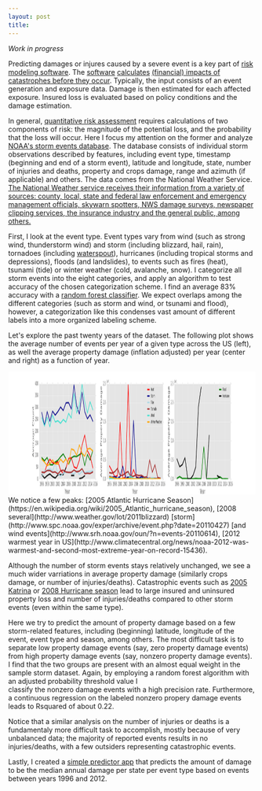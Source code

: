 ```yaml
---
layout: post
title: 
---
```


*Work in progress*

Predicting damages or injures caused by a severe event is a key part of [risk modeling software](https://en.wikipedia.org/wiki/Catastrophe_modeling).
The [software](https://en.wikipedia.org/wiki/HAZUS) 
[calculates](http://www.oasislmf.org/) [(financial) impacts of catastrophes before they occur](http://www.air-worldwide.com/Models/About-Catastrophe-Modeling/).
Typically, the input consists of an event generation and exposure data. 
Damage is then estimated for each affected exposure.
Insured loss is evaluated based on policy conditions and the damage estimation.

In general, [quantitative risk assessment](https://en.wikipedia.org/wiki/Risk_assessment)
requires calculations of two components of risk: 
the magnitude of the potential loss, and the probability that the loss will occur.
Here I focus my attention on the former and analyze 
[NOAA's storm events database](http://www.ncdc.noaa.gov/stormevents/ftp.jsp).
The database consists of individual storm observations described by features, including event type, timestamp (beginning and
end of a storm event), latitude and longitude, state, number of injuries and deaths, property and crops damage,
range and azimuth (if applicable) and others.
The data comes from the National Weather Service. [The National Weather service receives their information from a variety of sources: county, local, state and federal law enforcement and emergency management officials, skywarn spotters, NWS damage surveys, newspaper clipping services, the insurance industry and the general public, among others.](http://www.ncdc.noaa.gov/stormevents/faq.jsp)

First, I look at the event type. Event types vary from wind (such as 
strong wind, thunderstorm wind) and storm (including blizzard, hail, rain), 
tornadoes (including [waterspout](https://en.wikipedia.org/wiki/Waterspout)),
hurricanes (including tropical storms and depressions), floods (and landslides), to events such as fires (heat), 
tsunami (tide) or winter weather (cold, avalanche, snow).
I categorize all storm events into the eight categories, and apply an algorithm
to test accuracy of the chosen categorization scheme.
I find an average 83% accuracy with a [random forest classifier](http://scikit-learn.org/stable/modules/generated/sklearn.ensemble.RandomForestClassifier.html).
We expect overlaps among the different categories (such as storm and wind, or 
tsunami and flood), however, 
a categorization like this condenses vast amount of different labels
 into a more organized labeling scheme.

Let's explore the past twenty years of the dataset. The following plot shows the average number of events per year of a given type across the US (left), as well the average property damage (inflation adjusted) per year 
(center and right) as a function of year. 
<!-- ![Count_property_vs_year](/images/Storms/stormcount_propertyyear.png =250x)-->
<img src="/images/Storms/stormcount_propertyyear.png" width="3500" height="250" />   
We notice a few peaks: 
[2005 Atlantic Hurricane Season](https://en.wikipedia.org/wiki/2005_Atlantic_hurricane_season),
[2008 several](http://www.weather.gov/lot/2011blizzard) [storm](http://www.spc.noaa.gov/exper/archive/event.php?date=20110427) 
[and wind events](http://www.srh.noaa.gov/oun/?n=events-20110614),
[2012 warmest year in US](http://www.climatecentral.org/news/noaa-2012-was-warmest-and-second-most-extreme-year-on-record-15436).

Although the number of storm events stays relatively unchanged, we see a much wider varriations in average property damage
(similarly crops damage, or number of injuries/deaths). 
Catastrophic events such as [2005 Katrina](https://en.wikipedia.org/wiki/Hurricane_Katrina)
or [2008 Hurricane season](https://en.wikipedia.org/wiki/2008_Atlantic_hurricane_season)
lead to large insured and uninsured property loss and number of injuries/deaths
compared to other storm events (even within the same type).

Here we try to predict the amount of property damage based on a few storm-related features,
including (beginning) latitude,
longitude of the event, event type and season, among others.
The most difficult task is to separate low property damage events (say, zero property damage events) 
from high property damage events (say, nonzero property damage events).
I find that the two groups are present with an almost equal weight in the sample storm dataset.
Again, by employing a random forest algorithm with an adjusted probability threshold value I  
classify the nonzero damage events with a high precision rate. Furthermore, a continuous regression on the labeled nonzero propery damage events leads to Rsquared of about 0.22.
<!-- Learning curve-->
Notice that a similar analysis on the number of injuries or deaths is a fundamentaly more difficult task to accomplish,
mostly because of very unbalanced data; 
the majority of reported events results in no injuries/deaths, with a few outsiders representing catastrophic events.

Lastly, I created a 
[simple predictor app](http://54.173.233.196/)
that predicts the amount of damage to be the median annual damage per state per event type 
based on events between years 1996 and 2012.
<!-- Lastly, app for simple predictor--
<!-- app prediction alg. for damages-->














